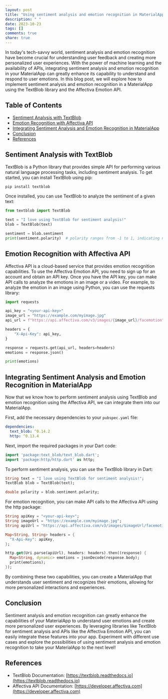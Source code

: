 ```yaml
---
layout: post
title: "Using sentiment analysis and emotion recognition in MaterialApp."
description: " "
date: 2023-10-23
tags: []
comments: true
share: true
---
```


In today's tech-savvy world, sentiment analysis and emotion recognition have become crucial for understanding user feedback and creating more personalized user experiences. With the power of machine learning and the availability of APIs, integrating sentiment analysis and emotion recognition in your MaterialApp can greatly enhance its capability to understand and respond to user emotions. In this blog post, we will explore how to implement sentiment analysis and emotion recognition in a MaterialApp using the TextBlob library and the Affectiva Emotion API.

## Table of Contents
- [Sentiment Analysis with TextBlob](#sentiment-analysis-with-textblob)
- [Emotion Recognition with Affectiva API](#emotion-recognition-with-affectiva-api)
- [Integrating Sentiment Analysis and Emotion Recognition in MaterialApp](#integrating-sentiment-analysis-and-emotion-recognition-in-materialapp)
- [Conclusion](#conclusion)
- [References](#references)

## Sentiment Analysis with TextBlob

TextBlob is a Python library that provides simple API for performing various natural language processing tasks, including sentiment analysis. To get started, you can install TextBlob using pip:

```python
pip install textblob
```

Once installed, you can use TextBlob to analyze the sentiment of a given text:

```python
from textblob import TextBlob

text = "I love using TextBlob for sentiment analysis!"
blob = TextBlob(text)

sentiment = blob.sentiment
print(sentiment.polarity)  # polarity ranges from -1 to 1, indicating negative to positive sentiment
```

## Emotion Recognition with Affectiva API

Affectiva API is a cloud-based service that provides emotion recognition capabilities. To use the Affectiva Emotion API, you need to sign up for an account and obtain an API key. Once you have the API key, you can make API calls to analyze the emotions in an image or a video. For example, to analyze the emotion in an image using Python, you can use the requests library:

```python
import requests

api_key = "<your-api-key>"
image_url = "https://example.com/myimage.jpg"
api_url = f"https://api.affectiva.com/v3/images/{image_url}/facemotion"

headers = {
    "X-Api-Key": api_key,
}

response = requests.get(api_url, headers=headers)
emotions = response.json()

print(emotions)
```

## Integrating Sentiment Analysis and Emotion Recognition in MaterialApp

Now that we know how to perform sentiment analysis using TextBlob and emotion recognition using the Affectiva API, we can integrate them into our MaterialApp.

First, add the necessary dependencies to your `pubspec.yaml` file:

```yaml
dependencies:
  text_blob: ^0.14.2
  http: ^0.13.4
```

Next, import the required packages in your Dart code:

```dart
import 'package:text_blob/text_blob.dart';
import 'package:http/http.dart' as http;
```

To perform sentiment analysis, you can use the TextBlob library in Dart:

```dart
String text = "I love using TextBlob for sentiment analysis!";
TextBlob blob = TextBlob(text);

double polarity = blob.sentiment.polarity;
```

For emotion recognition, you can make API calls to the Affectiva API using the http package:

```dart
String apiKey = "<your-api-key>";
String imageUrl = "https://example.com/myimage.jpg";
String apiUrl = "https://api.affectiva.com/v3/images/$imageUrl/facemotion";

Map<String, String> headers = {
  "X-Api-Key": apiKey,
};

http.get(Uri.parse(apiUrl), headers: headers).then((response) {
  Map<String, dynamic> emotions = jsonDecode(response.body);
  print(emotions);
});
```

By combining these two capabilities, you can create a MaterialApp that understands user sentiment and recognizes their emotions, allowing for more personalized interactions and experiences.

## Conclusion

Sentiment analysis and emotion recognition can greatly enhance the capabilities of your MaterialApp to understand user emotions and create more personalized user experiences. By leveraging libraries like TextBlob for sentiment analysis and APIs like the Affectiva Emotion API, you can easily integrate these features into your app. Experiment with different use cases and explore the possibilities of using sentiment analysis and emotion recognition to take your MaterialApp to the next level!

## References

- TextBlob Documentation: [https://textblob.readthedocs.io](https://textblob.readthedocs.io)
- Affectiva API Documentation: [https://developer.affectiva.com](https://developer.affectiva.com)